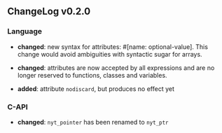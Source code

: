 ## ChangeLog v0.2.0


### Language

 * **changed**: new syntax for attributes: #[name: optional-value]. This change
   would avoid ambiguities with syntactic sugar for arrays.
 * **changed**: attributes are now accepted by all expressions and are no longer
   reserved to functions, classes and variables.

 * **added**: attribute `nodiscard`, but produces no effect yet


### C-API

 * **changed**: `nyt_pointer` has been renamed to `nyt_ptr`
